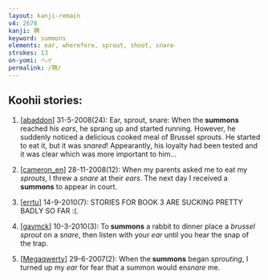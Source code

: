 ```yaml
---
layout: kanji-remain
v4: 2678
kanji: 聘
keyword: summons
elements: ear, wherefore, sprout, shoot, snare
strokes: 13
on-yomi: ヘイ
permalink: /聘/
---
```


## Koohii stories: 

1) [<a href="http://kanji.koohii.com/profile/abaddon">abaddon</a>] 31-5-2008(24): Ear, sprout, snare: When the<strong> summons</strong> reached his <em>ears</em>, he sprang up and started running. However, he suddenly noticed a delicious cooked meal of Brussel <em>sprouts</em>. He started to eat it, but it was <em>snared</em>! Appearantly, his loyalty had been tested and it was clear which was more important to him...

2) [<a href="http://kanji.koohii.com/profile/cameron_en">cameron_en</a>] 28-11-2008(12): When my parents asked me to eat my <em>sprouts</em>, I threw a <em>snare</em> at their <em>ears</em>. The next day I received a<strong> summons</strong> to appear in court.

3) [<a href="http://kanji.koohii.com/profile/errtu">errtu</a>] 14-9-2010(7): STORIES FOR BOOK 3 ARE SUCKING PRETTY BADLY SO FAR :(.

4) [<a href="http://kanji.koohii.com/profile/gavmck">gavmck</a>] 10-3-2010(3): To<strong> summons</strong> a rabbit to dinner place a <em>brussel sprout</em> on a <em>snare</em>, then listen with your <em>ear</em> until you hear the snap of the trap.

5) [<a href="http://kanji.koohii.com/profile/Megaqwerty">Megaqwerty</a>] 29-6-2007(2): When the<strong> summons</strong> began <em>sprouting</em>, I turned up my <em>ear</em> for fear that a summon would en<em>snare</em> me.

